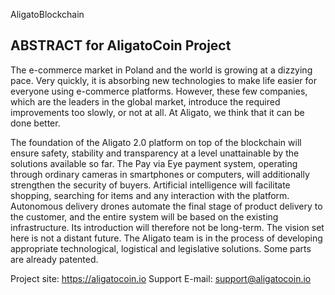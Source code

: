 AligatoBlockchain

ABSTRACT for AligatoCoin Project
-------------------------------------
The e-commerce market in Poland and the world is growing at a dizzying pace. Very quickly, it is absorbing new technologies to make life easier for everyone using e-commerce platforms. However, these few companies, which are the leaders in the global market, introduce the required improvements too slowly, or not at all. At Aligato, we think that it can be done better.

The foundation of the Aligato 2.0 platform on top of the blockchain will ensure safety, stability and transparency at a level unattainable by the solutions available so far. The Pay via Eye payment system, operating through ordinary cameras in smartphones or computers, will additionally strengthen the security of buyers. Artificial intelligence will facilitate shopping, searching for items and any interaction with the platform. Autonomous delivery drones automate the final stage of product delivery to the customer, and the entire system will be based on the existing infrastructure. Its introduction will therefore not be long-term. The vision set here is not a distant future. The Aligato team is in the process of developing appropriate technological, logistical and legislative solutions. Some parts are already patented.

Project site: https://aligatocoin.io 
Support E-mail: support@aligatocoin.io
